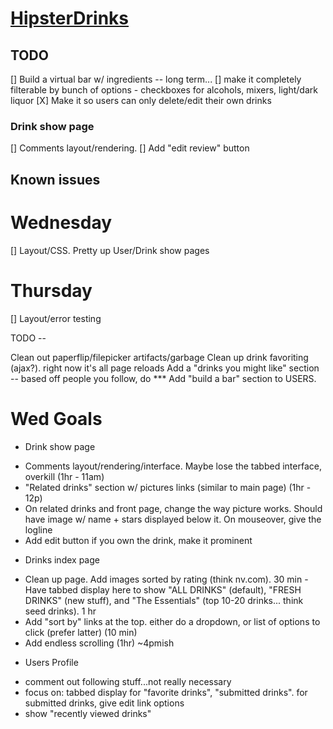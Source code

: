 # [HipsterDrinks](http://www.hipsterdrinks.com)

## TODO

[] Build a virtual bar w/ ingredients -- long term...
[] make it completely filterable by bunch of options - checkboxes for alcohols, mixers, light/dark liquor
[X] Make it so users can only delete/edit their own drinks

### Drink show page
[] Comments layout/rendering. 
[] Add "edit review" button

## Known issues

# Wednesday
[] Layout/CSS. Pretty up User/Drink show pages

# Thursday
[] Layout/error testing


TODO --

Clean out paperflip/filepicker artifacts/garbage
Clean up drink favoriting (ajax?). right now it's all page reloads
Add a "drinks you might like" section -- based off people you follow, do 
*** Add "build a bar" section to USERS. 


# Wed Goals

* Drink show page
- Comments layout/rendering/interface. Maybe lose the tabbed interface, overkill (1hr - 11am)
- "Related drinks" section w/ pictures links (similar to main page) (1hr - 12p)
- On related drinks and front page, change the way picture works. Should have image w/ name + stars displayed below it. On mouseover, give the logline
- Add edit button if you own the drink, make it prominent

* Drinks index page
- Clean up page. Add images sorted by rating (think nv.com). 30 min
-Have tabbed display here to show "ALL DRINKS" (default), "FRESH DRINKS" (new stuff), and "The Essentials" (top 10-20 drinks... think seed drinks). 1 hr
- Add "sort by" links at the top. either do a dropdown, or list of options to click (prefer latter) (10 min)
- Add endless scrolling (1hr)
~4pmish

* Users Profile
- comment out following stuff...not really necessary
- focus on: tabbed display for "favorite drinks", "submitted drinks". for submitted drinks, give edit link options
- show "recently viewed drinks"